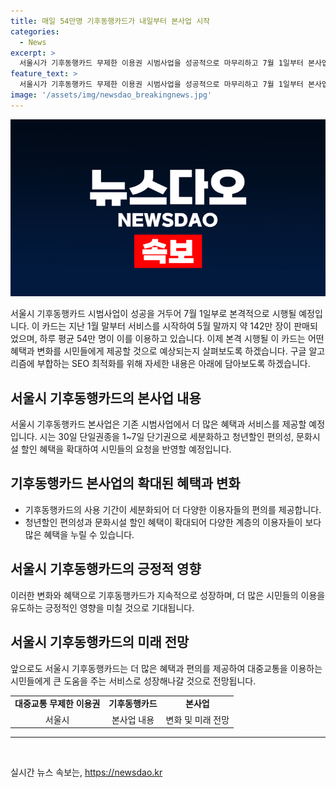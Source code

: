 ```yaml
---
title: 매일 54만명 기후동행카드가 내일부터 본사업 시작
categories:
  - News
excerpt: >
  서울시가 기후동행카드 무제한 이용권 시범사업을 성공적으로 마무리하고 7월 1일부터 본사업을 시작한다. 기후동행카드는 약 142만장이 판매되었으며 하루평균 54만명이 이용 중이다. 이에 시는 시민 요청사항을 반영해 본사업을 실시하며 청년할인 편의성과 문화시설 할인 혜택을 확대할 예정이다.
feature_text: >
  서울시가 기후동행카드 무제한 이용권 시범사업을 성공적으로 마무리하고 7월 1일부터 본사업을 시작한다. 기후동행카드는 약 142만장이 판매되었으며 하루평균 54만명이 이용 중이다. 이에 시는 시민 요청사항을 반영해 본사업을 실시하며 청년할인 편의성과 문화시설 할인 혜택을 확대할 예정이다.
image: '/assets/img/newsdao_breakingnews.jpg'
---
```


<p><img src="/assets/img/newsdao_breakingnews.jpg" alt="implanttips 속보" /></p>

<p>서울시 기후동행카드 시범사업이 성공을 거두어 7월 1일부로 본격적으로 시행될 예정입니다. 이 카드는 지난 1월 말부터 서비스를 시작하여 5월 말까지 약 142만 장이 판매되었으며, 하루 평균 54만 명이 이를 이용하고 있습니다. 이제 본격 시행될 이 카드는 어떤 혜택과 변화를 시민들에게 제공할 것으로 예상되는지 살펴보도록 하겠습니다. 구글 알고리즘에 부합하는 SEO 최적화를 위해 자세한 내용은 아래에 담아보도록 하겠습니다. </p>

<h2 data-ke-size="size26">서울시 기후동행카드의 본사업 내용</h2>

<p data-ke-size="size16">서울시 기후동행카드 본사업은 기존 시범사업에서 더 많은 혜택과 서비스를 제공할 예정입니다. 시는 30일 단일권종을 1~7일 단기권으로 세분화하고 청년할인 편의성, 문화시설 할인 혜택을 확대하여 시민들의 요청을 반영할 예정입니다.</p>

<h2 data-ke-size="size26">기후동행카드 본사업의 확대된 혜택과 변화</h2>

<ul>
    <li>기후동행카드의 사용 기간이 세분화되어 더 다양한 이용자들의 편의를 제공합니다.</li>
    <li>청년할인 편의성과 문화시설 할인 혜택이 확대되어 다양한 계층의 이용자들이 보다 많은 혜택을 누릴 수 있습니다.</li>
</ul>

<h2 data-ke-size="size26">서울시 기후동행카드의 긍정적 영향</h2>

<p data-ke-size="size16">이러한 변화와 혜택으로 기후동행카드가 지속적으로 성장하며, 더 많은 시민들의 이용을 유도하는 긍정적인 영향을 미칠 것으로 기대됩니다.</p>

<h2 data-ke-size="size26">서울시 기후동행카드의 미래 전망</h2>

<p data-ke-size="size16">앞으로도 서울시 기후동행카드는 더 많은 혜택과 편의를 제공하여 대중교통을 이용하는 시민들에게 큰 도움을 주는 서비스로 성장해나갈 것으로 전망됩니다.</p>

<table>
    <tr>
        <td style="text-align: center; height: 17px;"><b>대중교통 무제한 이용권</b></td>
        <td style="text-align: center; height: 17px;"><b>기후동행카드</b></td>
        <td style="text-align: center; height: 17px;"><b>본사업</b></td>
    </tr>
    <tr>
        <td style="text-align: center; height: 17px;">서울시</td>
        <td style="text-align: center; height: 17px;">본사업 내용</td>
        <td style="text-align: center; height: 17px;">변화 및 미래 전망</td>
    </tr>
</table>

<hr>

<p data-ke-size="size16">&nbsp;</p>
실시간 뉴스 속보는, <a href="https://newsdao.kr" rel="dofollow">https://newsdao.kr</a>



